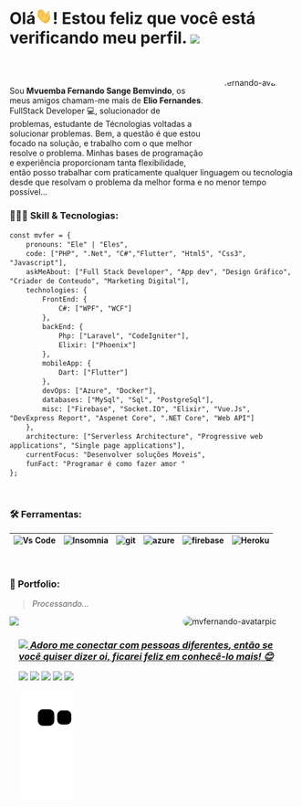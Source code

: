   <br>
    <h1>
        Olá<img src="https://raw.githubusercontent.com/ABSphreak/ABSphreak/master/gifs/Hi.gif" width="30px">! Estou feliz que você está verificando meu perfil.
        <img src="https://media.giphy.com/media/WUlplcMpOCEmTGBtBW/giphy.gif" width="30"> 
    </h1>
   <br>
 <br>   

<img align='right' alt="mvfernando-avatarpic" src="https://lh3.googleusercontent.com/fife/AAWUweXrYG1iKk8JhRx0IxNyW51lP7iFbZBOWiJflg1BwdBbyE6N9o5speZ4v2-p5IfZTL1YrrsCLG0RgxhOHTxfqxTezAz-kOGGtWjJs4eExY6hEeWUJO6ybambvx_RQKaeUr023EYIogetI8XgSIU8tbV8ItMssnrBqrDhtLh2nd57AYLaq7RXnyQ3wDwkJiWARPg8n00rvggxFv0fGxfO65ljzjpNM38H2T7L4sQihPaQVkEpjFoWfjZAnO46zgzxRVICDOmaUh532V8ZZhbOKksr6u4qWS_8_pjjtoCHhLThTLSwRvKRsw4P7pnjvr5ueY2CtrCNeY7wSqoc8fugaZdbF7uNfkKNVUZNzrxUg_31mEZ2VgeElnU5URNz8ypCqNnppde_ObLVhqOUIFWSY4THwXTfgaeyAjbbwqrnnTsqguqphyW_Was7jjBb2-uj96OqbN0zMBrzg8CCzoGfoBzgmYJZnd2dJVMnUetcSKSX50tZSNASqnY35_yL4f4TBy_5WdId89zoC7AjUKizFfqF7pyLvpaPG1-y1sU8zU8pQSkFDLZNk9G7UotwIAw1ieS91uDi_Xtw4bzDJMuZYQb_bxTjrxsU8OtxkU8cyVWu0BmbT4Q2i_VKFyDbtwzKU6_A5phXqFiioiC7iP1BrN45vAorYwne1lW0qZJTsDo8qF83B-frCtQnVVAzlktWSoXfC9sCZ0e4frtSElJ8WTjDU63e38yBoLB5BVNGoVW_d4RFQyctyZxmOyT-OIbfH70rjsXntZDZ5nkhEOw=w200-h190-p-k-nu" height="150" style="border-radius:50%;">

Sou **Mvuemba Fernando Sange Bemvindo**, os meus amigos chamam-me mais de **Elio Fernandes**. FullStack Developer :computer:, solucionador de problemas, estudante de Técnologias voltadas a solucionar problemas. Bem, a questão é que estou focado na solução, e trabalho com o que melhor resolve o problema. Minhas bases de programação e experiência proporcionam tanta flexibilidade, então posso trabalhar com praticamente qualquer linguagem ou tecnologia desde que resolvam o problema da melhor forma e no menor tempo possível...
<br> 

<!-- Quando criar o código no terminal ativar essa sessão
### 📫 Sobre mim: terminal

Pick a slot if you'd like to meet me and chat about anything you are passionate about - but make sure to describe the agenda
<a href="https://calendly.com/anmol098/30min" target="_blank"><img width="498" alt="meet_link" src="https://user-images.githubusercontent.com/15426564/144297439-f530f383-e73e-41e0-9914-a9b7d3f432e5.png"></a>
👇 Hit in your console or terminal to connect with me.
```bash
npx mvfern
```
**👆 This command line tool can be found at [npx anmol](https://github.com/anmol098/npx_card)**
-->

### 👨🏻‍💻 Skill & Tecnologias:

```
const mvfer = {
    pronouns: "Ele" | "Eles",
    code: ["PHP", ".Net", "C#","Flutter", "Html5", "Css3", "Javascript"],
    askMeAbout: ["Full Stack Developer", "App dev", "Design Gráfico", "Criador de Conteudo", "Marketing Digital"],
    technologies: {
        FrontEnd: {
            C#: ["WPF", "WCF"]
        },
        backEnd: {
            Php: ["Laravel", "CodeIgniter"],
            Elixir: ["Phoenix"]
        },
        mobileApp: {
            Dart: ["Flutter"]
        },
        devOps: ["Azure", "Docker"],
        databases: ["MySql", "Sql", "PostgreSql"],
        misc: ["Firebase", "Socket.IO", "Elixir", "Vue.Js", "DevExpress Report", "Aspenet Core", ".NET Core", "Web API"]
    },
    architecture: ["Serverless Architecture", "Progressive web applications", "Single page applications"],
    currentFocus: "Desenvolver soluções Moveis",
    funFact: "Programar é como fazer amor "
};
```
<br> 

### 🛠️ Ferramentas:

<img title="Vs Code" src="https://img.icons8.com/fluent/48/000000/visual-studio-code-2019.png" alt="Vs Code" width="40" height="40"/>|<img title="Insomnia" alt="Insomnia" src="https://s3.amazonaws.com/s3.roaringapps.com/assets/icons/1561251841927-Insomnia.png" alt="git" width="40" height="40"/>|<img title="git" alt="git" src="https://www.vectorlogo.zone/logos/git-scm/git-scm-icon.svg" width="40" height="40"/>|<img title= "azure" src="https://www.vectorlogo.zone/logos/microsoft_azure/microsoft_azure-icon.svg" alt="azure" width="40" height="40"/>| <img src="https://www.vectorlogo.zone/logos/firebase/firebase-icon.svg" alt="firebase" width="40" height="40"/>|<img title="Heroku" alt="Heroku" width="40px" src="https://img.icons8.com/color/48/000000/heroku.png"> 
|--|--|--|--|--|--|

<br> 

### 🚀 Portfolio:

> *Processando...*
  <a href="https://github.com/mvfernando">
  <img align="left" height="200em" src="https://github-readme-stats.vercel.app/api?username=mvfernando&show_icons=true&theme=dark&include_all_commits=true&count_private=true"/>
  <!-- Tabela que mostra as linguagens que usas no git
Ativar quando começar a colocar projetos novos
<img height="180em" src="https://github-readme-stats.vercel.app/api/top-langs/?username=rafaballerini&layout=compact&langs_count=7&theme=dracula"/>--> 
  
  <img align="right" alt="mvfernando-avatarpic" src="https://media.giphy.com/media/M9gbBd9nbDrOTu1Mqx/giphy.gif" width="200" style="border-radius:50px;">
  
<!--
<details>
  <summary>☝🏽Click☝🏽</summary>
  <pre>
   🤷🏽‍♂️
  </pre>
</details>

----
 Conecção com outros povos
  <img src="https://media.giphy.com/media/LnQjpWaON8nhr21vNW/giphy.gif" width="60"> <em><b>I love connecting with different people</b> so if you want to say <b>hi, I'll be happy to meet you more!</b> 😊</em>
:waka-->
<br>
  
### <img src="https://media.giphy.com/media/LnQjpWaON8nhr21vNW/giphy.gif" width="60"> <em><b> Adoro me conectar com pessoas diferentes</b>, então se você quiser dizer <b>oi, ficarei feliz em conhecê-lo mais!</b> 😊</em>

<div> 
  <a href = "mailto:mvuembafernandosb28@gmail.com"><img src="https://img.shields.io/badge/-Gmail-%23333?style=for-the-badge&logo=gmail&logoColor=white" target="_blank"></a>
   <a href="https://t.me/elio_fernandes" target="_blank"><img src="https://img.shields.io/badge/Telegram-2CA5E0?style=for-the-badge&logo=telegram&logoColor=white" target="_blank"></a> 
  <a href="https://www.linkedin.com/in/mvfernando" target="_blank"><img src="https://img.shields.io/badge/-LinkedIn-%230077B5?style=for-the-badge&logo=linkedin&logoColor=white" target="_blank"></a> 
  <a href="https://instagram.com/elio.fernandes28" target="_blank"><img src="https://img.shields.io/badge/-Instagram-%23E4405F?style=for-the-badge&logo=instagram&logoColor=white" target="_blank"></a>
   <a href="https://twitter.com/eliofernandes28" target="_blank"><img src="https://img.shields.io/badge/Twitter-1DA1F2?style=for-the-badge&logo=twitter&logoColor=white" target="_blank"></a> 
 
  ![Snake animation](https://github.com/rafaballerini/rafaballerini/blob/output/github-contribution-grid-snake.svg)
</div>
